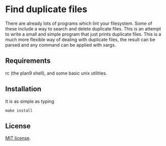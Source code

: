 Find duplicate files
===================

There are already lots of programs which lint your filesystem. Some of
these include a way to search and delete duplicate files. This is an
attempt to write a small and simple program that just prints duplicate
files. This is a much more flexible way of dealing with duplicate files,
the result can be parsed and any command can be applied with xargs.

Requirements
------------

rc (the plan9 shell), and some basic unix utilities.

Installation
------------

It is as simple as typing

	make install

License
-------

[MIT license](./LICENSE).
